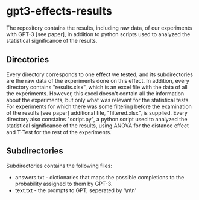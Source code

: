 # gpt3-effects-results

The repository contains the results, including raw data, of our experiments with GPT-3 [see paper], in addition to python scripts used to analyzed the statistical significance of the results.

## Directories
Every directory corresponds to one effect we tested, and its subdirectories are the raw data of the experiments done on this effect.
In addition, every directory contains "results.xlsx", which is an excel file with the data of all the experiments. However, this excel doesn't contain all the information about the experiments, but only what was relevant for the statistical tests.
For experiments for which there was some filtering before the examination of the results [see paper] additional file, "filtered.xlsx", is supplied.
Every directory also constains "script.py", a python script used to analyzed the statistical significance of the results, using ANOVA for the distance effect and T-Test for the rest of the experiments.

## Subdirectories
Subdirectories contains the following files:
* answers.txt - dictionaries that maps the possible completions to the probability assigned to them by GPT-3.
* text.txt - the prompts to GPT, seperated by '\n\n'
